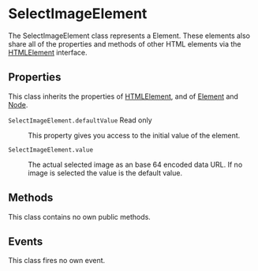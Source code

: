 # SelectImageElement
The SelectImageElement class represents a <sit-select-image> Element. These
elements also share all of the properties and methods of other HTML elements
via the [HTMLElement](https://developer.mozilla.org/en-US/docs/Web/API/HTMLElement) interface.

## Properties
This class inherits the properties of [HTMLElement](https://developer.mozilla.org/en-US/docs/Web/API/HTMLElement),
and of [Element](https://developer.mozilla.org/en-US/docs/Web/API/Element) and
[Node](https://developer.mozilla.org/en-US/docs/Web/API/Node).

<dl>
  <dt><code>SelectImageElement.defaultValue</code> <span class="readonly">Read only</span></dt>
  <dd><p>This property gives you access to the initial value of the element.</p></dd>

  <dt><code>SelectImageElement.value</code></dt>
  <dd><p>The actual selected image as an base 64 encoded data URL. If no image
  is selected the value is the default value.</p></dd>
</dl>

## Methods
This class contains no own public methods.

## Events
This class fires no own event.
